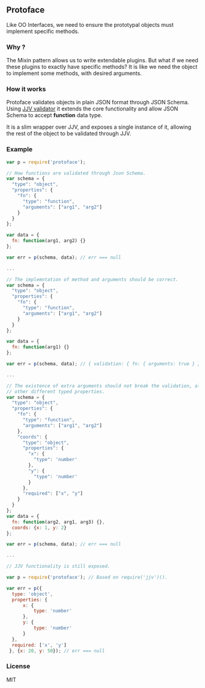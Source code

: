 ## Protoface

Like OO Interfaces, we need to ensure the prototypal objects must implement specific methods.

### Why ?

The Mixin pattern allows us to write extendable plugins. But what if we need these plugins to exactly have specific methods?
It is like we need the object to implement some methods, with desired arguments.

### How it works

Protoface validates objects in plain JSON format through JSON Schema. Using [JJV validator](https://github.com/acornejo/jjv) it extends the core functionality and allow JSON Schema to accept **function** data type.

It is a slim wrapper over JJV, and exposes a single instance of it, allowing the rest of the object to be validated through JJV.

### Example

```javascript
var p = require('protoface');

// How functions are validated through Json Schema.
var schema = {
  "type": "object",
  "properties": {
    "fn": {
      "type": "function",
      "arguments": ["arg1", "arg2"]
    }
  }
};

var data = {
  fn: function(arg1, arg2) {}
};

var err = p(schema, data); // err === null

...

// The implemntation of method and arguments should be correct.
var schema = {
  "type": "object",
  "properties": {
    "fn": {
      "type": "function",
      "arguments": ["arg1", "arg2"]
    }
  }
};

var data = {
  fn: function(arg1) {}
};

var err = p(schema, data); // { validation: { fn: { arguments: true } } }

...

// The existence of extra arguments should not break the validation, alongside 
// other different typed properties. 
var schema = {
  "type": "object",
  "properties": {
    "fn": {
      "type": "function",
      "arguments": ["arg1", "arg2"]
    },
    "coords": {
      "type": "object",
      "properties": {
        "x": {
          "type": 'number'
        },
        "y": {
          "type": 'number'
        }
      },
      "required": ["x", "y"]
    }
  }
};
var data = {
  fn: function(arg2, arg1, arg3) {},
  coords: {x: 1, y: 2}
};

var err = p(schema, data); // err === null

...

// JJV functionality is still exposed.

var p = require('protoface'); // Based on require('jjv')().

var err = p({
  type: 'object',
  properties: {
      x: {
          type: 'number'
      },
      y: {
          type: 'number'
      }
  },
  required: ['x', 'y']
 }, {x: 20, y: 50}); // err === null

```

### License

MIT